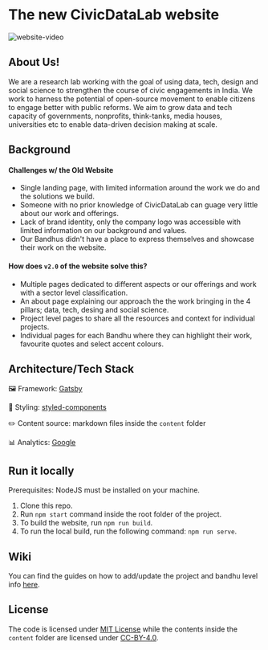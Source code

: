 # The new CivicDataLab website
![website-video](https://user-images.githubusercontent.com/7601150/135970492-6346bb9a-7142-40e4-a31e-79230358e59d.gif)

## About Us!

We are a research lab working with the goal of using data, tech, design and social science to strengthen the course of civic engagements in India. We work to harness the potential of open-source movement  to enable citizens  to engage better with public reforms. We aim to grow data and tech capacity of governments, nonprofits, think-tanks, media houses, universities etc to enable data-driven decision making at scale.

## Background

#### Challenges w/ the Old Website
- Single landing page, with limited information around the work we do and the solutions we build.
- Someone with no prior knowledge of CivicDataLab can guage very little about our work and offerings.
- Lack of brand identity, only the company logo was accessible with limited information on our background and values.
- Our Bandhus didn't have a place to express themselves and showcase their work on the website.

#### How does `v2.0` of the website solve this?

- Multiple pages dedicated to different aspects or our offerings and work with a sector level classification.
- An about page explaining our approach the the work bringing in the 4 pillars; data, tech, desing and social science.
- Project level pages to share all the resources and context for individual projects.
- Individual pages for each Bandhu where they can highlight their work, favourite quotes and select accent colours.


## Architecture/Tech Stack

🖼️ Framework: [Gatsby](https://www.gatsbyjs.com/)

🎨 Styling: [styled-components](https://styled-components.com/)

✏️ Content source: markdown files inside the `content` folder

📊 Analytics: [Google](https://analytics.google.com/)

## Run it locally

Prerequisites: NodeJS must be installed on your machine.

1. Clone this repo.
2. Run `npm start` command inside the root folder of the project.
3. To build the website, run `npm run build`.
4. To run the local build, run the following command: `npm run serve`.

## Wiki
You can find the guides on how to add/update the project and bandhu level info [here](https://github.com/CivicDataLab/civicdatalab.github.io/wiki).

## License

The code is licensed under [MIT License](https://mit-license.org/) while the contents inside the `content` folder are licensed under [CC-BY-4.0](https://creativecommons.org/licenses/by/4.0/).
